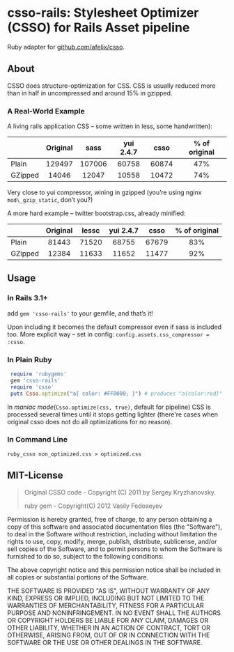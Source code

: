 # csso-rails: Stylesheet Optimizer (CSSO) for Rails Asset pipeline

Ruby adapter for [github.com/afelix/csso](https://github.com/afelix/csso).

## About
CSSO does structure-optimization for CSS.
CSS is usually reduced more than in half in uncompressed and around 15% in gzipped.

### A Real-World Example
A living rails application CSS – some written in less, some handwritten):

|        | Original     |  sass  | yui 2.4.7  | csso  | % of original
|:-------|:------------:|:------:|:-----:|:-----:|:------:
|Plain   | 129497       | 107006 | 60758 | 60874 | 47%
|GZipped | 14046        | 12047  | 10558 | 10472 | 74%

Very close to yui compressor, wining in gzipped (you’re using nginx `mod\_gzip_static`, don’t you?)

A more hard example – twitter bootstrap.css, already minified:

|        | Original     | lessc | yui 2.4.7  | csso  | % of original
|:-------|:------------:|:-----:|:-----:|:-----:|:------:
|Plain   | 81443        | 71520 | 68755 | 67679 | 83%
|GZipped | 12384        | 11633 | 11652 | 11477 | 92%

## Usage

### In Rails 3.1+
add `gem 'csso-rails'` to your gemfile, and that’s it!

Upon including it becomes the default compressor even if sass is included too.
More explicit way – set in config: `config.assets.css_compressor = :csso`.


### In Plain Ruby

```ruby
 require 'rubygems'
 gem 'csso-rails'
 require 'csso'
 puts Csso.optimize("a{ color: #FF0000; }") # produces "a{color:red}"
```

In _maniac mode_(`Csso.optimize(css, true)`, default for pipeline) CSS is processed several times until it stops getting lighter (there're cases when original csso does not do all optimizations for no reason).

### In Command Line

    ruby_csso non_optimized.css > optimized.css


## MIT-License

> Original CSSO code - Copyright (C) 2011 by Sergey Kryzhanovsky.
>
> ruby gem - Copyright(C) 2012 Vasily Fedoseyev

Permission is hereby granted, free of charge, to any person obtaining a copy
of this software and associated documentation files (the "Software"), to deal
in the Software without restriction, including without limitation the rights
to use, copy, modify, merge, publish, distribute, sublicense, and/or sell
copies of the Software, and to permit persons to whom the Software is
furnished to do so, subject to the following conditions:

The above copyright notice and this permission notice shall be included in
all copies or substantial portions of the Software.

THE SOFTWARE IS PROVIDED "AS IS", WITHOUT WARRANTY OF ANY KIND, EXPRESS OR
IMPLIED, INCLUDING BUT NOT LIMITED TO THE WARRANTIES OF MERCHANTABILITY,
FITNESS FOR A PARTICULAR PURPOSE AND NONINFRINGEMENT. IN NO EVENT SHALL THE
AUTHORS OR COPYRIGHT HOLDERS BE LIABLE FOR ANY CLAIM, DAMAGES OR OTHER
LIABILITY, WHETHER IN AN ACTION OF CONTRACT, TORT OR OTHERWISE, ARISING FROM,
OUT OF OR IN CONNECTION WITH THE SOFTWARE OR THE USE OR OTHER DEALINGS IN
THE SOFTWARE.
